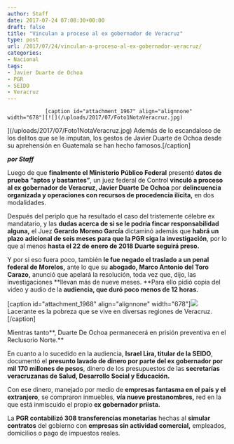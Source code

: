 ```yaml
---
author: Staff
date: 2017-07-24 07:08:30+00:00
draft: false
title: "Vinculan a proceso al ex gobernador de Veracruz"
type: post
url: /2017/07/24/vinculan-a-proceso-al-ex-gobernador-veracruz/
categories:
- Nacional
tags:
- Javier Duarte de Ochoa
- PGR
- SEIDO
- Veracruz
---
```



				[caption id="attachment_1967" align="alignnone" width="678"][![](/uploads/2017/07/Foto1NotaVeracruz.jpg)
](/uploads/2017/07/Foto1NotaVeracruz.jpg) Además de lo escandaloso de los delitos que se le imputan, los gestos de Javier Duarte de Ochoa desde su aprehensión en Guatemala se han hecho famosos.[/caption]

_**por Staff**_

Luego de que **finalmente el Ministerio Público Federal** presentó **datos de prueba “aptos y bastantes”**, un juez federal de Control **vinculó a proceso al ex gobernador de Veracruz, Javier Duarte De Ochoa** por **delincuencia organizada y operaciones con recursos de procedencia ilícita,** en dos modalidades.

Después del periplo que ha resultado el caso del tristemente célebre ex mandatario, y las **dudas acerca de si se le podría fincar responsabilidad alguna,** el Juez **Gerardo Moreno García** dictaminó además que **habrá un plazo adicional de seis meses para que la PGR siga la investigación**, por lo que al menos **hasta el 22 de enero de 2018 Duarte seguirá preso.**

Y por si eso fuera poco, también **le fue negado el traslado a un penal federal de Morelos,** ante lo que su **abogado, Marco Antonio del Toro Carazo,** anunció que apelará la resolución, toda vez que, dijo, las investigaciones **llevan más de nueve meses. **Para ello pidió copia del video y audio de la **audiencia, que duró poco menos de 12 horas.**

[caption id="attachment_1968" align="alignnone" width="678"][![](/uploads/2017/07/Foto2NotaVeracruz.jpg)
](/uploads/2017/07/Foto2NotaVeracruz.jpg) Lacerante es la pobreza que se vive en diversas regiones de Veracruz.[/caption]

Mientras tanto**, Duarte De Ochoa permanecerá en prisión preventiva en el Reclusorio Norte.**

En cuanto a lo sucedido en la audiencia, **Israel Lira, titular de la SEIDO**, documentó el **presunto lavado de dinero por parte del ex gobernador por mil 170 millones de pesos**, dinero de los presupuestos de las **secretarías veracruzanas de Salud, Desarrollo Social y Educación.**

Con ese dinero, manejado por medio de **empresas fantasma en el país y el extranjero**, se compraron inmuebles, **vía nueve prestanombres,** red en la que está inmiscuido el propio **ex gobernador priista.**

La **PGR contabilizó 308 transferencias monetarias** hechas al **simular contratos** del gobierno con **empresas sin actividad comercial,** empleados, domicilios o pago de impuestos reales.		
